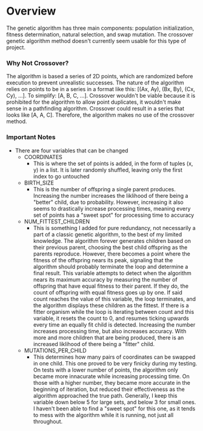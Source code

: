 # Overview
The genetic algorithm has three main components: population initialization, fitness determination, natural selection, and swap mutation. The crossover genetic algorithm
method doesn't currently seem usable for this type of project.

### Why Not Crossover?
The algorithm is based a series of 2D points, which are randomized before execution to prevent unrealistic successes. The nature of the algorithm relies on points to
be in a series in a format like this: [(Ax, Ay), (Bx, By), (Cx, Cy), ...]. To simplify: [A, B, C, ...]. Crossover wouldn't be viable because it is prohibited for the
algorithm to allow point duplicates, it wouldn't make sense in a pathfinding algorithm. Crossover could result in a series that looks like [A, A, C]. Therefore, the
algorithm makes no use of the crossover method.

### Important Notes
* There are four variables that can be changed
  * COORDINATES
    * This is where the set of points is added, in the form of tuples (x, y) in a list. It is later randomly shuffled, leaving only the first index to go untouched
  * BIRTH_SIZE
    * This is the number of offspring a single parent produces. Increasing the number increases the liklihood of there being a "better" child, due to probability. However, increasing it also seems to drastically increase processing times, meaning every set of points has a "sweet spot" for processing time to accuracy
  * NUM_FITTEST_CHILDREN
    * This is something I added for pure redundancy, not necessarily a part of a classic genetic algorithm, to the best of my limited knowledge. The algorithm forever generates children based on their previous parent, choosing the best child offspring as the parents reproduce. However, there becomes a point where the fitness of the offspring nears its peak, signaling that the algorithm should probably terminate the loop and determine a final result. This variable attempts to detect when the algorithm nears its maximum accuracy by measuring the number of offspring that have equal fitness to their parent. If they do, the count of offspring with equal fitness goes up by one. If said count reaches the value of this variable, the loop terminates, and the algorithm displays these children as the fittest. If there is a fitter organism while the loop is iterating between count and this variable, it resets the count to 0, and resumes ticking upwards every time an equally fit child is detected. Increasing the number increases processing time, but also increases accuracy. With more and more children that are being produced, there is an increased liklihood of there being a "fitter" child.
  * MUTATIONS_PER_CHILD
    * This determines how many pairs of coordinates can be swapped in one child. This one proved to be very finicky during my testing. On tests with a lower number of points, the algorithm only became more innacurate while increasing processing time. On those with a higher number, they became more accurate in the beginning of iteration, but reduced their effectiveness as the algorithm approached the true path. Generally, I keep this variable down below 5 for large sets, and below 3 for small ones. I haven't been able to find a "sweet spot" for this one, as it tends to mess with the algorithm while it is running, not just all throughout.
